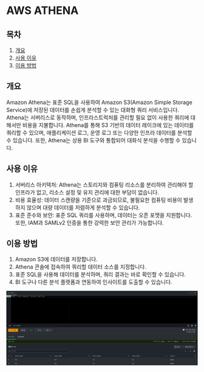 # AWS ATHENA

## 목차

1. [개요](#개요)
2. [사용 이유](#사용-이유)
3. [이용 방법](#이용-방법)

## 개요

Amazon Athena는 표준 SQL을 사용하여 Amazon S3(Amazon Simple Storage Service)에 저장된 데이터를 손쉽게 분석할 수 있는 대화형 쿼리 서비스입니다. Athena는 서버리스로 동작하며, 인프라스트럭처를 관리할 필요 없이 사용한 쿼리에 대해서만 비용을 지불합니다. Athena를 통해 S3 기반의 데이터 레이크에 있는 데이터를 쿼리할 수 있으며, 애플리케이션 로그, 운영 로그 또는 다양한 인프라 데이터를 분석할 수 있습니다. 또한, Athena는 상용 BI 도구와 통합되어 대화식 분석을 수행할 수 있습니다.

## 사용 이유

1. 서버리스 아키텍처: Athena는 스토리지와 컴퓨팅 리소스를 분리하여 관리해야 할 인프라가 없고, 리소스 설정 및 유지 관리에 대한 부담이 없습니다.
2. 비용 효율성: 데이터 스캔량을 기준으로 과금되므로, 불필요한 컴퓨팅 비용이 발생하지 않으며 대량 데이터를 저렴하게 분석할 수 있습니다.
3. 표준 준수와 보안: 표준 SQL 쿼리를 사용하며, 데이터는 오픈 포맷을 지원합니다. 또한, IAM과 SAMLv2 인증을 통한 강력한 보안 관리가 가능합니다.

## 이용 방법

1. Amazon S3에 데이터를 저장합니다.
2. Athena 콘솔에 접속하여 쿼리할 데이터 소스를 지정합니다.
3. 표준 SQL을 사용해 데이터를 분석하며, 쿼리 결과는 바로 확인할 수 있습니다.
4. BI 도구나 다른 분석 플랫폼과 연동하여 인사이트를 도출할 수 있습니다.

![Alt text](athena.png)
